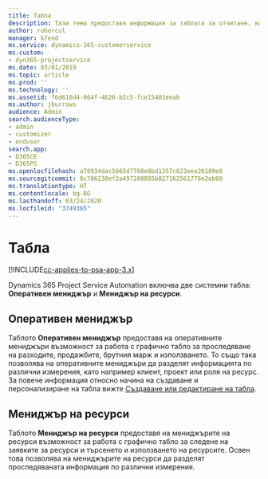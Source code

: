 ```yaml
---
title: Табла
description: Тази тема предоставя информация за таблата за отчитане, които са включени в Dynamics 365 Project Service Automation.
author: ruhercul
manager: kfend
ms.service: dynamics-365-customerservice
ms.custom:
- dyn365-projectservice
ms.date: 03/01/2019
ms.topic: article
ms.prod: ''
ms.technology: ''
ms.assetid: f6d616d4-064f-4626-b2c5-fce15403eeab
ms.author: jburrows
audience: Admin
search.audienceType:
- admin
- customizer
- enduser
search.app:
- D365CE
- D365PS
ms.openlocfilehash: a70934dac5665d7768e8bd1357c023eea26189e8
ms.sourcegitcommit: 8c786230ef2a497280885b827162561776e2eb00
ms.translationtype: HT
ms.contentlocale: bg-BG
ms.lasthandoff: 03/24/2020
ms.locfileid: "3749365"
---
```

# <a name="dashboards"></a>Табла

[!INCLUDE[cc-applies-to-psa-app-3.x](../includes/cc-applies-to-psa-app-3x.md)]

Dynamics 365 Project Service Automation включва две системни табла: **Оперативен мениджър** и **Мениджър на ресурси**.

## <a name="practice-manager"></a>Оперативен мениджър 

Таблото **Оперативен мениджър** предоставя на оперативните мениджъри възможност за работа с графично табло за проследяване на разходите, продажбите, брутния марж и използването. То също така позволява на оперативните мениджъри да разделят информацията по различни измерения, като например клиент, проект или роля на ресурс. За повече информация относно начина на създаване и персонализиране на табла вижте [Създаване или редактиране на табла](../customize/create-edit-dashboards.md).

## <a name="resource-manager"></a>Мениджър на ресурси 

Таблото **Мениджър на ресурси** предоставя на мениджърите на ресурси възможност за работа с графично табло за следене на заявките за ресурси и търсенето и използването на ресурсите. Освен това позволява на мениджърите на ресурси да разделят проследяваната информация по различни измерения.
